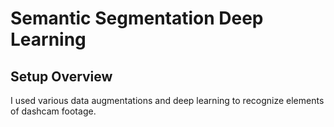 # Semantic Segmentation Deep Learning

## Setup Overview

I used various data augmentations and deep learning to recognize elements of dashcam footage. 

